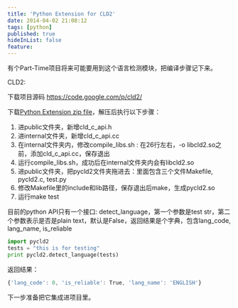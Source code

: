 ```yaml
---
title: 'Python Extension for CLD2'
date: 2014-04-02 21:08:12
tags: [python]
published: true
hideInList: false
feature: 
---
```

有个Part-Time项目将来可能要用到这个语言检测模块，把编译步骤记下来。
<!-- more -->


CLD2:

下载项目源码 https://code.google.com/p/cld2/

下载[Python Extension zip file](/download/pycld2extension.zip)，解压后执行以下步骤：

1. 进public文件夹，新增cld_c_api.h
2. 进internal文件夹，新增cld_c_api.cc
3. 在internal文件夹内，修改compile_libs.sh : 在26行左右，-o libcld2.so之前，添加cld_c_api.cc，保存退出
4. 运行compile_libs.sh，成功后在internal文件夹内会有libcld2.so
5. 进public文件夹，把pycld2文件夹拖进去：里面包含三个文件Makefile, pycld2.c, test.py
6. 修改Makefile里的include和lib路径，保存退出后make，生成pycld2.so
7. 运行make test

目前的python API只有一个接口: detect_language，第一个参数是test str，第二个参数表示是否是plain text，默认是False，返回结果是个字典，包含lang_code, lang_name, is_reliable

```python
import pycld2
tests = "this is for testing"
print pycld2.detect_language(tests)
```

返回结果：

```javascript
{'lang_code': 0, 'is_reliable': True, 'lang_name': 'ENGLISH'}
```

下一步准备把它集成进项目里。
